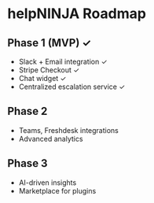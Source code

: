 # helpNINJA Roadmap

## Phase 1 (MVP) ✓
- Slack + Email integration ✓
- Stripe Checkout ✓
- Chat widget ✓
- Centralized escalation service ✓

## Phase 2
- Teams, Freshdesk integrations
- Advanced analytics

## Phase 3
- AI-driven insights
- Marketplace for plugins
